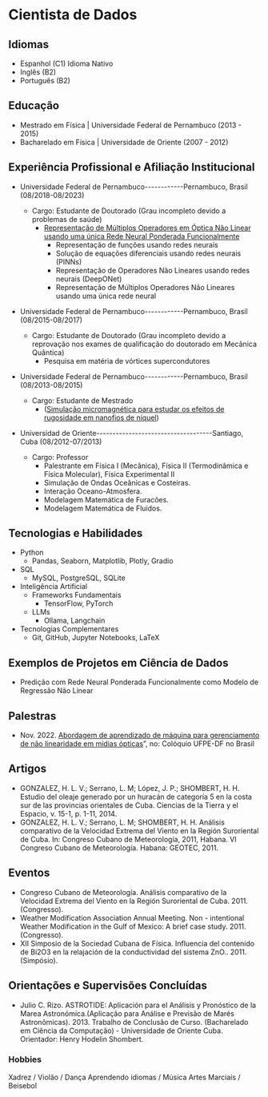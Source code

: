 # Cientista de Dados

## Idiomas

- Espanhol (C1) Idioma Nativo
- Inglês (B2)
- Português (B2)

## Educação 
- Mestrado em Física | Universidade Federal de Pernambuco (2013 - 2015)
- Bacharelado em Física | Universidade de Oriente (2007 - 2012)

## Experiência Profissional e Afiliação Institucional

- Universidade Federal de Pernambuco------------Pernambuco, Brasil (08/2018-08/2023) 
  - Cargo: Estudante de Doutorado (Grau incompleto devido a problemas de saúde)
     - [Representação de Múltiplos Operadores em Óptica Não Linear usando uma única Rede Neural Ponderada Funcionalmente](https://www.youtube.com/watch?v=WtNqO2yZN9Y&t=3341s)
        - Representação de funções usando redes neurais
        - Solução de equações diferenciais usando redes neurais (PINNs)
        - Representação de Operadores Não Lineares usando redes neurais (DeepONet)
        - Representação de Múltiplos Operadores Não Lineares usando uma única rede neural  

- Universidade Federal de Pernambuco------------Pernambuco, Brasil (08/2015-08/2017) 
  - Cargo: Estudante de Doutorado (Grau incompleto devido a reprovação nos exames de qualificação do doutorado em Mecânica Quântica)
     - Pesquisa em matéria de vórtices supercondutores

- Universidade Federal de Pernambuco------------Pernambuco, Brasil (08/2013-08/2015) 
  - Cargo: Estudante de Mestrado
    -  ([Simulação micromagnética para estudar os efeitos de rugosidade em nanofios de níquel](https://repositorio.ufpe.br/bitstream/123456789/17699/1/Dissertacao-Version-Final.pdf))

    
- Universidad de Oriente------------------------------------Santiago, Cuba (08/2012-07/2013)
  - Cargo: Professor
    - Palestrante em Física I (Mecânica), Física II (Termodinâmica e Física Molecular), Física Experimental II
    - Simulação de Ondas Oceânicas e Costeiras.
    - Interação Oceano-Atmosfera.
    - Modelagem Matemática de Furacões.
    - Modelagem Matemática de Fluidos.
   
## Tecnologias e Habilidades
- Python
  - Pandas, Seaborn, Matplotlib, Plotly, Gradio  
- SQL
  - MySQL, PostgreSQL, SQLite 
- Inteligência Artificial
  - Frameworks Fundamentais 
    - TensorFlow, PyTorch  
  - LLMs
    - Ollama, Langchain
- Tecnologias Complementares
  - Git, GitHub, Jupyter Notebooks, LaTeX   

## Exemplos de Projetos em Ciência de Dados
- Predição com Rede Neural Ponderada Funcionalmente como Modelo de Regressão Não Linear

## Palestras

- Nov. 2022. [Abordagem de aprendizado de máquina para gerenciamento de não linearidade em mídias ópticas](https://www.youtube.com/watch?v=WtNqO2yZN9Y&t=3341s)”, no: Colóquio UFPE-DF no Brasil 


## Artigos

- GONZALEZ, H. L. V.; Serrano, L. M; López, J. P.;
SHOMBERT, H. H. Estudio del oleaje generado por un
huracán de categoría 5 en la costa sur de las provincias
orientales de Cuba. Ciencias de la Tierra y el Espacio, v.
15-1, p. 1-11, 2014.
- GONZALEZ, H. L. V.; Serrano, L. M; SHOMBERT, H. H.
Análisis comparativo de la Velocidad Extrema del Viento en
la Región Suroriental de Cuba. In: Congreso Cubano de
Meteorología, 2011, Habana. VI Congreso Cubano de
Meteorología. Habana: GEOTEC, 2011.

## Eventos 

- Congreso Cubano de Meteorología. Análisis comparativo de
la Velocidad Extrema del Viento en la Región Suroriental de
Cuba. 2011.(Congresso).
- Weather Modification Association Annual Meeting. Non -
intentional Weather Modification in the Gulf of Mexico: A
brief case study. 2011. (Congresso).
- XII Simposio de la Sociedad Cubana de Física. Influencia del
contenido de Bi2O3 en la relajación de la conductividad
del sistema ZnO.. 2011. (Simpósio).

## Orientações e Supervisões Concluídas

- Julio C. Rizo. ASTROTIDE: Aplicación para el Análisis y
Pronóstico de la Marea Astronómica.(Aplicação para Análise e
Previsão de Marés Astronômicas). 2013. Trabalho de Conclusão de Curso. (Bacharelado em Ciência da Computação) - Universidade de Oriente Cuba.
Orientador: Henry Hodelin Shombert.

### Hobbies

Xadrez / Violão / Dança
Aprendendo idiomas / Música
Artes Marciais / Beisebol
